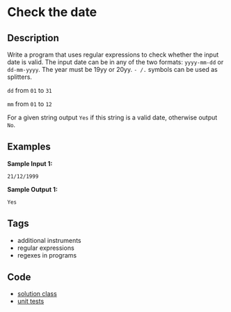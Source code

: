 # Check the date

## Description
Write a program that uses regular expressions to check whether the input date is valid.
The input date can be in any of the two formats: `yyyy-mm-dd` or `dd-mm-yyyy`. The year must be 19yy or 20yy. `- /.` symbols can be used as splitters.

`dd` from `01` to `31`

`mm` from `01` to `12`


For a given string output `Yes` if this string is a valid date, otherwise output `No`.

## Examples
**Sample Input 1:**
```console
21/12/1999
```

**Sample Output 1:**
```console
Yes
```

## Tags
- additional instruments
- regular expressions
- regexes in programs

## Code
- [solution class](./src/main/java/Solution.java)
- [unit tests](./src/test/java/SomeParamTest.java)